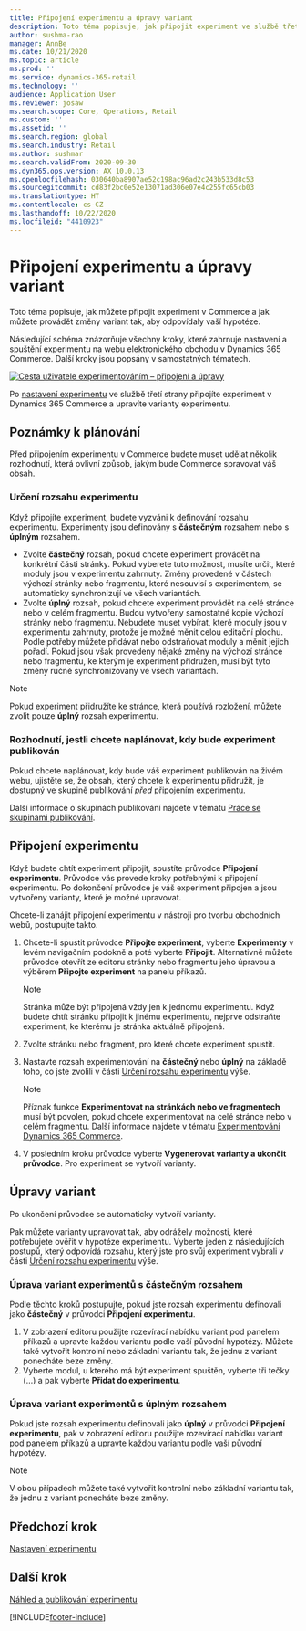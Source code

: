 ```yaml
---
title: Připojení experimentu a úpravy variant
description: Toto téma popisuje, jak připojit experiment ve službě třetí strany k Dynamics 365 Commerce a jak upravovat varianty experimentu.
author: sushma-rao
manager: AnnBe
ms.date: 10/21/2020
ms.topic: article
ms.prod: ''
ms.service: dynamics-365-retail
ms.technology: ''
audience: Application User
ms.reviewer: josaw
ms.search.scope: Core, Operations, Retail
ms.custom: ''
ms.assetid: ''
ms.search.region: global
ms.search.industry: Retail
ms.author: sushmar
ms.search.validFrom: 2020-09-30
ms.dyn365.ops.version: AX 10.0.13
ms.openlocfilehash: 030640ba8907ae52c198ac96ad2c243b533d8c53
ms.sourcegitcommit: cd83f2bc0e52e13071ad306e07e4c255fc65cb03
ms.translationtype: HT
ms.contentlocale: cs-CZ
ms.lasthandoff: 10/22/2020
ms.locfileid: "4410923"
---
```

# <a name="connect-an-experiment-and-edit-variations"></a>Připojení experimentu a úpravy variant

Toto téma popisuje, jak můžete připojit experiment v Commerce a jak můžete provádět změny variant tak, aby odpovídaly vaší hypotéze. 

Následující schéma znázorňuje všechny kroky, které zahrnuje nastavení a spuštění experimentu na webu elektronického obchodu v Dynamics 365 Commerce. Další kroky jsou popsány v samostatných tématech.

[ ![Cesta uživatele experimentováním – připojení a úpravy](./media/experimentation_connect_edit.svg) ](./media/experimentation_connect_edit.svg#lightbox)

Po [nastavení experimentu](experimentation-setup.md) ve službě třetí strany připojíte experiment v Dynamics 365 Commerce a upravíte varianty experimentu.

## <a name="planning-considerations"></a>Poznámky k plánování

Před připojením experimentu v Commerce budete muset udělat několik rozhodnutí, která ovlivní způsob, jakým bude Commerce spravovat váš obsah.

### <a name="determine-the-scope-of-your-experiment"></a>Určení rozsahu experimentu
Když připojíte experiment, budete vyzváni k definování rozsahu experimentu. Experimenty jsou definovány s **částečným** rozsahem nebo s **úplným** rozsahem.
- Zvolte **částečný** rozsah, pokud chcete experiment provádět na konkrétní části stránky. Pokud vyberete tuto možnost, musíte určit, které moduly jsou v experimentu zahrnuty. Změny provedené v částech výchozí stránky nebo fragmentu, které nesouvisí s experimentem, se automaticky synchronizují ve všech variantách.
- Zvolte **úplný** rozsah, pokud chcete experiment provádět na celé stránce nebo v celém fragmentu. Budou vytvořeny samostatné kopie výchozí stránky nebo fragmentu. Nebudete muset vybírat, které moduly jsou v experimentu zahrnuty, protože je možné měnit celou editační plochu. Podle potřeby můžete přidávat nebo odstraňovat moduly a měnit jejich pořadí. Pokud jsou však provedeny nějaké změny na výchozí stránce nebo fragmentu, ke kterým je experiment přidružen, musí být tyto změny ručně synchronizovány ve všech variantách.

<!-- not to editors, we're adding an image here to illustrate the difference. it will help.) -->

> [!NOTE]
> Pokud experiment přidružíte ke stránce, která používá rozložení, můžete zvolit pouze **úplný** rozsah experimentu.

### <a name="decide-if-you-want-to-schedule-when-your-experiment-is-published"></a>Rozhodnutí, jestli chcete naplánovat, kdy bude experiment publikován
Pokud chcete naplánovat, kdy bude váš experiment publikován na živém webu, ujistěte se, že obsah, který chcete k experimentu přidružit, je dostupný ve skupině publikování *před* připojením experimentu. 

Další informace o skupinách publikování najdete v tématu [Práce se skupinami publikování](publish-groups.md).


## <a name="connect-your-experiment"></a>Připojení experimentu
Když budete chtít experiment připojit, spustíte průvodce **Připojení experimentu**. Průvodce vás provede kroky potřebnými k připojení experimentu. Po dokončení průvodce je váš experiment připojen a jsou vytvořeny varianty, které je možné upravovat.

Chcete-li zahájit připojení experimentu v nástroji pro tvorbu obchodních webů, postupujte takto.

1. Chcete-li spustit průvodce **Připojte experiment**, vyberte **Experimenty** v levém navigačním podokně a poté vyberte **Připojit**. Alternativně můžete průvodce otevřít ze editoru stránky nebo fragmentu jeho úpravou a výběrem **Připojte experiment** na panelu příkazů.

    > [!NOTE]
    > Stránka může být připojená vždy jen k jednomu experimentu. Když budete chtít stránku připojit k jinému experimentu, nejprve odstraňte experiment, ke kterému je stránka aktuálně připojená.

1. Zvolte stránku nebo fragment, pro které chcete experiment spustit.
1. Nastavte rozsah experimentování na **částečný** nebo **úplný** na základě toho, co jste zvolili v části [Určení rozsahu experimentu](#determine-the-scope-of-your-experiment) výše.
    > [!NOTE]
    > Příznak funkce **Experimentovat na stránkách nebo ve fragmentech** musí být povolen, pokud chcete experimentovat na celé stránce nebo v celém fragmentu. Další informace najdete v tématu [Experimentování Dynamics 365 Commerce](experimentation-overview.md).
    
1. V posledním kroku průvodce vyberte **Vygenerovat varianty a ukončit průvodce**. Pro experiment se vytvoří varianty. 

## <a name="edit-your-variations"></a>Úpravy variant
Po ukončení průvodce se automaticky vytvoří varianty. 

Pak můžete varianty upravovat tak, aby odrážely možnosti, které potřebujete ověřit v hypotéze experimentu. Vyberte jeden z následujících postupů, který odpovídá rozsahu, který jste pro svůj experiment vybrali v části [Určení rozsahu experimentu](#determine-the-scope-of-your-experiment) výše.

### <a name="edit-variations-for-experiments-with-partial-scope"></a>Úprava variant experimentů s částečným rozsahem
Podle těchto kroků postupujte, pokud jste rozsah experimentu definovali jako **částečný** v průvodci **Připojení experimentu**.

1. V zobrazení editoru použijte rozevírací nabídku variant pod panelem příkazů a upravte každou variantu podle vaší původní hypotézy. Můžete také vytvořit kontrolní nebo základní variantu tak, že jednu z variant ponecháte beze změny.
1. Vyberte modul, u kterého má být experiment spuštěn, vyberte tři tečky (...) a pak vyberte **Přidat do experimentu**.

### <a name="edit-variations-for-experiments-with-entire-scope"></a>Úprava variant experimentů s úplným rozsahem
Pokud jste rozsah experimentu definovali jako **úplný** v průvodci **Připojení experimentu**, pak v zobrazení editoru použijte rozevírací nabídku variant pod panelem příkazů a upravte každou variantu podle vaší původní hypotézy. 

> [!NOTE]
> V obou případech můžete také vytvořit kontrolní nebo základní variantu tak, že jednu z variant ponecháte beze změny.

## <a name="previous-step"></a>Předchozí krok
[Nastavení experimentu](experimentation-setup.md) 


## <a name="next-step"></a>Další krok
[Náhled a publikování experimentu](experimentation-preview-publish.md)


[!INCLUDE[footer-include](../includes/footer-banner.md)]